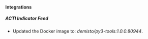 #### Integrations
##### ACTI Indicator Feed
- Updated the Docker image to: *demisto/py3-tools:1.0.0.80944*.
